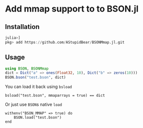 # Add mmap support to to BSON.jl

## Installation

```julia
julia>]
pkg> add https://github.com/AStupidBear/BSONMmap.jl.git
```

## Usage

```julia
using BSON, BSONMmap
dict = Dict("a" => ones(Float32, 10), Dict("b" => zeros(10)))
BSON.bson("test.bson", dict)
```

You can load it back using `bsload`
```
bsload("test.bson", mmaparrays = true) == dict
```

Or just use `BSON`s native `load`

```
withenv("BSON_MMAP" => true) do
    BSON.load("test.bson")
end
```
